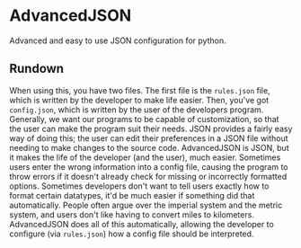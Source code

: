 # AdvancedJSON
Advanced and easy to use JSON configuration for python. 

## Rundown

  When using this, you have two files. The first file is the `rules.json` file, which is written by the developer to make life easier. Then, you've got `config.json`, which is written by the user of the developers program. 
  Generally, we want our programs to be capable of customization, so that the user can make the program suit their needs. JSON provides a fairly easy way of doing this; the user can edit their preferences in a JSON file without needing to make changes to the source code. 
  AdvancedJSON is JSON, but it makes the life of the developer (and the user), much easier. Sometimes users enter the wrong information into a config file, causing the program to throw errors if it doesn't already check for missing or incorrectly formatted options. Sometimes developers don't want to tell users exactly how to format certain datatypes, it'd be much easier if something did that automatically. People often argue over the imperial system and the metric system, and users don't like having to convert miles to kilometers. AdvancedJSON does all of this automatically, allowing the developer to configure (via `rules.json`) how a config file should be interpreted.
